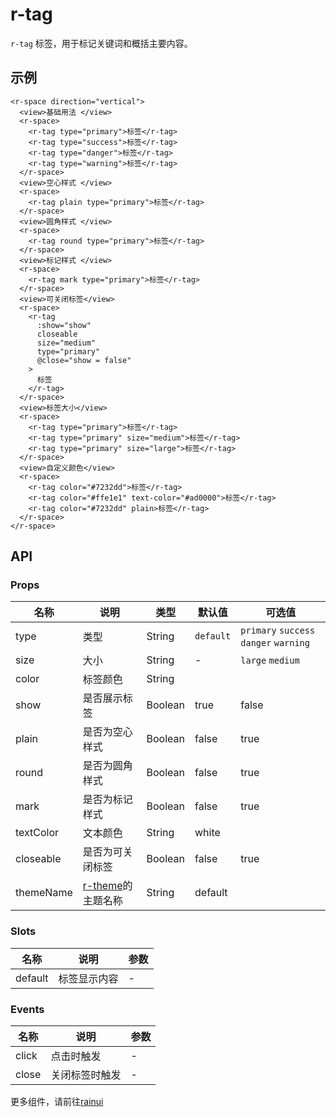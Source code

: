 <script setup>
  import {pathName} from '../components/hooks/usePath'
  pathName.value = 'pages/example/tag/tag'
 </script>

# r-tag

`r-tag` 标签，用于标记关键词和概括主要内容。

## 示例

```vue
<r-space direction="vertical">
  <view>基础用法 </view>
  <r-space>
    <r-tag type="primary">标签</r-tag>
    <r-tag type="success">标签</r-tag>
    <r-tag type="danger">标签</r-tag>
    <r-tag type="warning">标签</r-tag>
  </r-space>
  <view>空心样式 </view>
  <r-space>
    <r-tag plain type="primary">标签</r-tag>
  </r-space>
  <view>圆角样式 </view>
  <r-space>
    <r-tag round type="primary">标签</r-tag>
  </r-space>
  <view>标记样式 </view>
  <r-space>
    <r-tag mark type="primary">标签</r-tag>
  </r-space>
  <view>可关闭标签</view>
  <r-space>
    <r-tag
      :show="show"
      closeable
      size="medium"
      type="primary"
      @close="show = false"
    >
      标签
    </r-tag>
  </r-space>
  <view>标签大小</view>
  <r-space>
    <r-tag type="primary">标签</r-tag>
    <r-tag type="primary" size="medium">标签</r-tag>
    <r-tag type="primary" size="large">标签</r-tag>
  </r-space>
  <view>自定义颜色</view>
  <r-space>
    <r-tag color="#7232dd">标签</r-tag>
    <r-tag color="#ffe1e1" text-color="#ad0000">标签</r-tag>
    <r-tag color="#7232dd" plain>标签</r-tag>
  </r-space>
</r-space>
```

## API

### Props

| 名称      | 说明                                                           | 类型    | 默认值    | 可选值                                 |
| --------- | -------------------------------------------------------------- | ------- | --------- | -------------------------------------- |
| type      | 类型                                                           | String  | `default` | `primary` `success` `danger` `warning` |
| size      | 大小                                                           | String  | -         | `large` `medium`                       |
| color     | 标签颜色                                                       | String  |           |                                        |
| show      | 是否展示标签                                                   | Boolean | true      | false                                  |
| plain     | 是否为空心样式                                                 | Boolean | false     | true                                   |
| round     | 是否为圆角样式                                                 | Boolean | false     | true                                   |
| mark      | 是否为标记样式                                                 | Boolean | false     | true                                   |
| textColor | 文本颜色                                                       | String  | white     |                                        |
| closeable | 是否为可关闭标签                                               | Boolean | false     | true                                   |
| themeName | [r-theme](https://ext.dcloud.net.cn/plugin?id=18661)的主题名称 | String  | default   |                                        |

### Slots

| 名称    | 说明         | 参数 |
| ------- | ------------ | ---- |
| default | 标签显示内容 | -    |

### Events

| 名称  | 说明           | 参数 |
| ----- | -------------- | ---- |
| click | 点击时触发     | -    |
| close | 关闭标签时触发 | -    |

更多组件，请前往[rainui](https://ext.dcloud.net.cn/plugin?id=19701)
